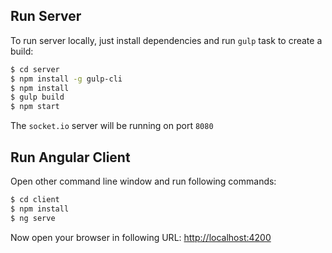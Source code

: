 ## Run Server

To run server locally, just install dependencies and run `gulp` task to create a build:

```bash
$ cd server
$ npm install -g gulp-cli
$ npm install
$ gulp build
$ npm start
```

The `socket.io` server will be running on port `8080`

## Run Angular Client

Open other command line window and run following commands:

```bash
$ cd client
$ npm install
$ ng serve
```

Now open your browser in following URL: [http://localhost:4200](http://localhost:4200/)

